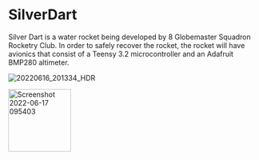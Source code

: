 # SilverDart
Silver Dart is a water rocket being developed by 8 Globemaster Squadron Rocketry Club.
In order to safely recover the rocket, the rocket will have avionics that consist of a Teensy 3.2 microcontroller and an Adafruit BMP280 altimeter.

![20220616_201334_HDR](https://user-images.githubusercontent.com/18745362/174311337-72cd8148-9a6c-4c88-914f-c6a9ce9200cb.jpg)

<img width="125" alt="Screenshot 2022-06-17 095403" src="https://user-images.githubusercontent.com/18745362/174312337-e5f00e93-71c2-4335-bc05-cadc89e5d4ec.png">
